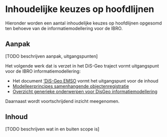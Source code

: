 
# Inhoudelijke keuzes op hoofdlijnen

Hieronder worden een aantal inhoudelijke keuzes op hoofdlijnen opgesomd ten
behoeve van de informatiemodellering voor de IBRO.

## Aanpak
[TODO beschrijven aanpak, uitgangspunten]

Het volgende werk dat is verzet in het DiS-Geo traject vormt uitgangspunt voor de IBRO informatiemodellering: 
- Het document [‘DiS-Geo EMSO](https://docs.geostandaarden.nl/disgeo/emso/) vormt het uitgangspunt voor de inhoud
- [Modelleerprincipes samenhangende objectenregistratie](https://geonovum.github.io/disgeo-imsor/modelleerprincipes/)
- [Overzicht generieke onderwerpen voor DisGeo informatiemodellering](https://geonovum.github.io/disgeo-imsor/documentatie/)

Daarnaast wordt voortschrijdend inzicht meegenomen.

## Inhoud
[TODO beschrijven wat in en buiten scope is]
